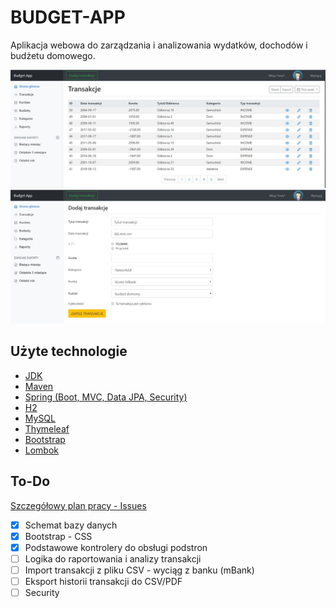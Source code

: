 # BUDGET-APP
Aplikacja webowa do zarządzania i analizowania wydatków, dochodów i budżetu domowego.

![img1](https://github.com/jklata/budget-app/blob/master/src/main/resources/static/images/img1.JPG)
![img2](https://github.com/jklata/budget-app/blob/master/src/main/resources/static/images/img2.JPG)

## Użyte technologie
* [JDK](http://www.oracle.com/technetwork/java/javase/downloads/jdk8-downloads-2133151.html) 
* [Maven](https://maven.apache.org/)
* [Spring (Boot, MVC, Data JPA, Security)](https://spring.io)
* [H2](https://www.h2database.com/html/main.html) 
* [MySQL](https://www.mysql.com/) 
* [Thymeleaf](https://www.thymeleaf.org/)
* [Bootstrap](https://getbootstrap.com)  
* [Lombok](https://projectlombok.org/) 


## To-Do 
[Szczegółowy plan pracy - Issues](https://github.com/jklata/budget-app/issues) 
- [x] Schemat bazy danych
- [x] Bootstrap - CSS
- [x] Podstawowe kontrolery do obsługi podstron
- [ ] Logika do raportowania i analizy transakcji
- [ ] Import transakcji z pliku CSV - wyciąg z banku (mBank)
- [ ] Eksport historii transakcji do CSV/PDF
- [ ] Security
